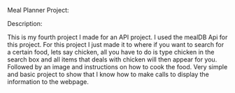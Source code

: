 Meal Planner Project:

Description:

This is my fourth project I made for an API project. I used the mealDB Api for this project. For this project I just made it to where if you want to search for a certain food, lets say chicken, all you have to do is type chicken in the search box and all items that deals with chicken will then appear for you. Followed by an image and instructions on how to cook the food. Very simple and basic project to show that I know how to make calls to display the information to the webpage. 
